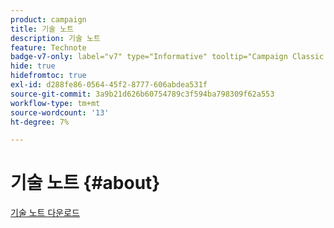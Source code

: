 ```yaml
---
product: campaign
title: 기술 노트
description: 기술 노트
feature: Technote
badge-v7-only: label="v7" type="Informative" tooltip="Campaign Classic v7에만 적용됩니다."
hide: true
hidefromtoc: true
exl-id: d288fe86-0564-45f2-8777-606abdea531f
source-git-commit: 3a9b21d626b60754789c3f594ba798309f62a553
workflow-type: tm+mt
source-wordcount: '13'
ht-degree: 7%

---
```


# 기술 노트 {#about}



[기술 노트 다운로드](guidelines.pdf)
